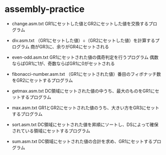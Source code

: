 # assembly-practice

* change.asm.txt
GR1にセットした値とGR2にセットした値を交換するプログラム

* div.asm.txt
（GR1にセットした値）÷（GR2にセットした値）を計算するプログラム
商がGR3に、余りがGR4にセットされる

* even-odd.asm.txt
GR1にセットされた値の偶奇判定を行うプログラム
偶数ならばGR1に1が、奇数ならばGR1に0がセットされる

* fibonacci-number.asm.txt
（GR1にセットされた値）番目のフィボナッチ数をGR2にセットするプログラム

* getmax.asm.txt
DC領域にセットされた値の中うち、最大のものをGR1にセットするプログラム

* max.asm.txt
GR1とGR2にセットされた値のうち、大きい方をGR3にセットするプログラム

* sort.asm.txt
DC領域にセットされた値を昇順にソートし、DSによって確保されている領域にセットするプログラム

* sum.asm.txt
DC領域にセットされた値の合計を求め、GR1にセットするプログラム
